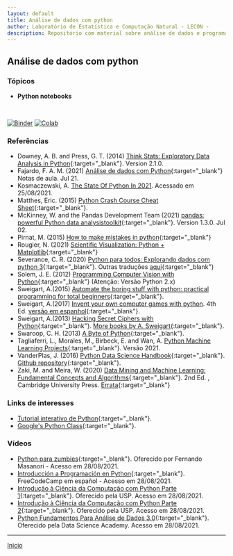 ```yaml
---
layout: default
title: Análise de dados com python
author: Laboratório de Estatística e Computação Natural - LECON -
description: Repositório com material sobre análise de dados e programação científica com Python.
---
```



## Análise de dados com python


### Tópicos


* **Python notebooks**
<br />

[![Binder](https://mybinder.org/badge.svg)](https://mybinder.org/v2/gh/jakevdp/PythonDataScienceHandbook/master?filepath=notebooks%2FIndex.ipynb)
[![Colab](https://colab.research.google.com/assets/colab-badge.svg)](https://colab.research.google.com/github/jakevdp/PythonDataScienceHandbook/blob/master/notebooks/Index.ipynb)

### Referências

- Downey, A. B. and Press, G. T. (2014) [Think Stats: Exploratory Data Analysis in Python](https://bit.ly/3qhbeSH){:target="_blank"}. Version 2.1.0.
- Fajardo, F. A. M. (2021) [Análise de dados com Python](https://bit.ly/3C6DD2H){:target="_blank"} Notas de aula. Jul 21.
- Kosmaczewski, A. [The State Of Python In 2021](https://deprogrammaticaipsum.com/the-state-of-python-in-2021/?utm_source=newsshowcase&utm_medium=discover&utm_campaign&utm_content). Acessado em 25/08/2021.
- Matthes, Eric. (2015) [Python Crash Course Cheat Sheet](https://github.com/ehmatthes/pcc/releases/download/v1.0.0/beginners_python_cheat_sheet_pcc_all.pdf){:target="_blank"}.
- McKinney, W. and the Pandas Development Team (2021) [pandas: powerful Python data analysistoolkit](https://bit.ly/2Ty6A6V){:target="_blank"}. Version 1.3.0. Jul 02.
- Pirnat, M. (2015) [How to make mistakes in python](https://bit.ly/3BncZ5J){:target="_blank"}
- Rougier, N. (2021) [Scientific Visualization: Python + Matplotlib](https://hal.inria.fr/hal-03427242/document){:target="_blank"}
- Severance, C. R. (2020) [Python para todos: Explorando dados com python 3](http://do1.dr-chuck.com/pythonlearn/PT_br/pythonlearn.pdf){:target="_blank"}. Outras traduções [aqui](https://www.py4e.com/book.php){:target="_blank"}
- Solem, J. E. (2012) [Programming Computer Vision with Python](https://bit.ly/3lkrOk8){:target="_blank"}  (Atenção: Versão Python 2.x)
- Sweigart, A.(2015) [Automate the boring stuff with python: practical programming for total beginners](https://bit.ly/3wSPVrW){:target="_blank"}.
- Sweigart, A.(2017) [Invent your own computer games with python](https://bit.ly/3xU5yRx). 4th Ed. [versão em espanhol](https://bit.ly/3xRrRqQ){:target="_blank"}.
- Sweigart, A.(2013) [Hacking Secret Ciphers with Python](https://bit.ly/3h7uNJu){:target="_blank"}. [More books by A. Sweigart](http://inventwithpython.com/){:target="_blank"}.
- Swaroop, C. H. (2013) [A Byte of Python](https://python.swaroopch.com/){:target="_blank"}.
- Tagliaferri, L., Morales, M., Birbeck, E. and Wan, A. [Python Machine Learning Projects](https://bit.ly/3yyNyfS){:target="_blank"}. Versão 2021.
- VanderPlas, J. (2016) [Python Data Science Handbook](https://jakevdp.github.io/PythonDataScienceHandbook/){:target="_blank"}. [Github repository](https://github.com/jakevdp/PythonDataScienceHandbook){:target="_blank"}.
- Zaki, M. and Meira, W. (2020) [Data Mining and Machine Learning: Fundamental Concepts and Algorithms](https://dataminingbook.info/book_html/){:target="_blank"}. 2nd Ed. , Cambridge University Press. [Errata](https://dataminingbook.info/){:target="_blank"}

### Links de interesses
* [Tutorial interativo de Python](https://www.learnpython.org/){:target="_blank"}.
* [Google's Python Class](https://developers.google.com/edu/python/){:target="_blank"}.

### Vídeos

- [Python para zumbies](https://www.youtube.com/playlist?list=PLUukMN0DTKCtbzhbYe2jdF4cr8MOWClXc){:target="_blank"}. Oferecido por Fernando Masanori - Acesso em 28/08/2021.
- [Introducción a Programación en Python](https://www.youtube.com/watch?v=DLikpfc64cA){:target="_blank"}. FreeCodeCamp em español - Acesso em 28/08/2021.
- [Introdução à Ciência da Computação com Python Parte 1](https://pt.coursera.org/learn/ciencia-computacao-python-conceitos){:target="_blank"}. Oferecido pela USP. Acesso em 28/08/2021.
- [Introdução à Ciência da Computação com Python Parte 2](https://pt.coursera.org/learn/ciencia-computacao-python-conceitos-2){:target="_blank"}. Oferecido pela USP. Acesso em 28/08/2021.
- [Python Fundamentos Para Análise de Dados 3.0](https://www.datascienceacademy.com.br/course/python-fundamentos){:target="_blank"}. Oferecido pela Data Science Academy. Acesso em 28/08/2021.




 ***
  [Inicio](https://bit.ly/3jviHfA)
  
<script src="http://code.jquery.com/jquery-1.4.2.min.js"></script> <script> var x = document.getElementsByClassName("site-footer-credits"); setTimeout(() => { x[0].remove(); }, 10); </script>
